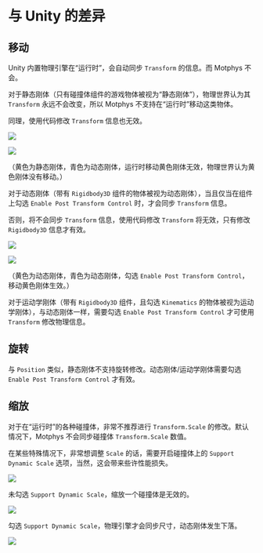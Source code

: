 # 与 Unity 的差异

## 移动

Unity 内置物理引擎在“运行时”，会自动同步 `Transform` 的信息。而 Motphys 不会。

对于静态刚体（只有碰撞体组件的游戏物体被视为“静态刚体”），物理世界认为其 `Transform` 永远不会改变，所以 Motphys 不支持在“运行时”移动这类物体。

同理，使用代码修改 `Transform` 信息也无效。

![](https://docs.motphys.com/Images/FSJBbqrgxosirqxfBvJcPNiAnkf.png)

![](https://docs.motphys.com/Images/FWXdbJ7sKoqY2nxxEbuc3a8FnXc.gif)

（黄色为静态刚体，青色为动态刚体，运行时移动黄色刚体无效，物理世界认为黄色刚体没有移动。）

对于动态刚体（带有 `Rigidbody3D` 组件的物体被视为动态刚体），当且仅当在组件上勾选 `Enable Post Transform Control` 时，才会同步 `Transform` 信息。

否则，将不会同步 `Transform` 信息，使用代码修改 `Transform` 将无效，只有修改 `Rigidbody3D` 信息才有效。

![](https://docs.motphys.com/Images/S4fAbDFg6ojsd6xCA6tcGCZ0nsh.png)

![](https://docs.motphys.com/Images/LvYbbGMu9owzKIxVtX8cuQsHn0b.gif)

（黄色为动态刚体，青色为动态刚体，勾选 `Enable Post Transform Control`，移动黄色刚体生效。）

对于运动学刚体（带有 `Rigidbody3D` 组件，且勾选 `Kinematics` 的物体被视为运动学刚体），与动态刚体一样，需要勾选 `Enable Post Transform Control` 才可使用 `Transform` 修改物理信息。

## 旋转

与 `Position` 类似，静态刚体不支持旋转修改。动态刚体/运动学刚体需要勾选 `Enable Post Transform Control` 才有效。

## 缩放

对于在“运行时”的各种碰撞体，非常不推荐进行 `Transform.Scale` 的修改。默认情况下，Motphys 不会同步碰撞体 `Transform.Scale` 数值。

在某些特殊情况下，非常想调整 `Scale` 的话，需要开启碰撞体上的 `Support Dynamic Scale` 选项，当然，这会带来些许性能损失。

![](https://docs.motphys.com/Images/WGtabyTZ2oxRLrxnL77cWMFZnDe.png)

未勾选 `Support Dynamic Scale`，缩放一个碰撞体是无效的。

![](https://docs.motphys.com/Images/P8m4b5DWUoEuFexjdaWc9wdsn8c.gif)

勾选 `Support Dynamic Scale`，物理引擎才会同步尺寸，动态刚体发生下落。

![](https://docs.motphys.com/Images/F0EWb77c1oKTYCx2sIbckmRNnFh.gif)
